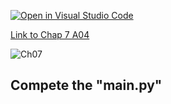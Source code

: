 [![Open in Visual Studio Code](https://classroom.github.com/assets/open-in-vscode-c66648af7eb3fe8bc4f294546bfd86ef473780cde1dea487d3c4ff354943c9ae.svg)](https://classroom.github.com/online_ide?assignment_repo_id=8828376&assignment_repo_type=AssignmentRepo)

[Link to Chap 7 A04](https://docs.google.com/presentation/d/16Lg15We_18LVyquswkjr61CDRxR3O9uaTISKX7v8thc/edit#slide=id.g116e0b78bfe_0_113)

![Ch07](https://nimbus-screenshots.s3.amazonaws.com/s/234c7cd7e6a21aca7fd4981cd4a78e24.png)

## Compete the "main.py"


